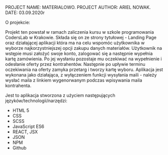 
PROJECT NAME:  MATERIALOWO.
PROJECT AUTHOR: ARIEL NOWAK. 
DATE: 03.09.2020r

O projekcie:

Projekt ten powstał w ramach zaliczenia kursu w szkole programowania CodersLab w Krakowie. 
Składa się on ze strony tytułowej - Landing Page oraz działającej aplikacji która ma na celu wspomóc użytkownika w wyborze najkorzystniejszej opcji zakupu danych materiałów. 
Użytkownik na wstępie musi założyć swoje konto, zalogować się a następnie wypełnia kartę zamówienia. Po jej wysłaniu pozostaje mu oczekiwać na wypełnienie i odesłanie oferty przez kontrahentów. Następnie po upływie terminu oczekiwania na oferty zamyka przetarg i tworzy kartę wyboru. 
Aplikacja jest wykonana jako działająca, z wyłączeniem funkcji wysyłania maili - należy wysłać maila z linkiem wygenorwanym podczas wpisywania maila kontrahenta. 


Jest to aplikacja stworzona z użyciem następujących języków/technologii/narzędzi:
- HTML 5
- CSS
- SCSS
- JavaScript ES6
- REACT, JSX
- JSON
- NPM
- Github

